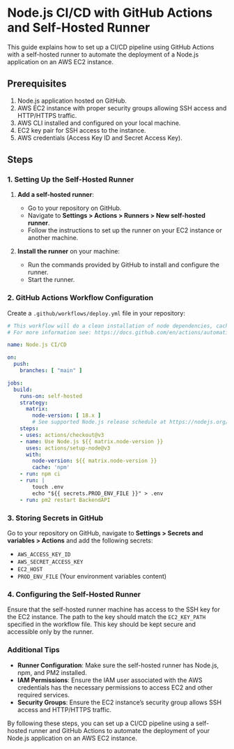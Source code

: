 
# Node.js CI/CD with GitHub Actions and Self-Hosted Runner

This guide explains how to set up a CI/CD pipeline using GitHub Actions with a self-hosted runner to automate the deployment of a Node.js application on an AWS EC2 instance.

## Prerequisites
1. Node.js application hosted on GitHub.
2. AWS EC2 instance with proper security groups allowing SSH access and HTTP/HTTPS traffic.
3. AWS CLI installed and configured on your local machine.
4. EC2 key pair for SSH access to the instance.
5. AWS credentials (Access Key ID and Secret Access Key).

## Steps

### 1. Setting Up the Self-Hosted Runner

1. **Add a self-hosted runner**:
   - Go to your repository on GitHub.
   - Navigate to **Settings > Actions > Runners > New self-hosted runner**.
   - Follow the instructions to set up the runner on your EC2 instance or another machine.

2. **Install the runner** on your machine:
   - Run the commands provided by GitHub to install and configure the runner.
   - Start the runner.

### 2. GitHub Actions Workflow Configuration

Create a `.github/workflows/deploy.yml` file in your repository:

```yaml
# This workflow will do a clean installation of node dependencies, cache/restore them, build the source code and run tests across different versions of Node.js
# For more information see: https://docs.github.com/en/actions/automating-builds-and-tests/building-and-testing-nodejs

name: Node.js CI/CD

on:
  push:
    branches: [ "main" ]

jobs:
  build:
    runs-on: self-hosted
    strategy:
      matrix:
        node-version: [ 18.x ]
        # See supported Node.js release schedule at https://nodejs.org/en/about/releases/
    steps:
    - uses: actions/checkout@v3
    - name: Use Node.js ${{ matrix.node-version }}
      uses: actions/setup-node@v3
      with:
        node-version: ${{ matrix.node-version }}
        cache: 'npm'
    - run: npm ci
    - run: |
        touch .env
        echo "${{ secrets.PROD_ENV_FILE }}" > .env
    - run: pm2 restart BackendAPI
```

### 3. Storing Secrets in GitHub

Go to your repository on GitHub, navigate to **Settings > Secrets and variables > Actions** and add the following secrets:
- `AWS_ACCESS_KEY_ID`
- `AWS_SECRET_ACCESS_KEY`
- `EC2_HOST`
- `PROD_ENV_FILE` (Your environment variables content)

### 4. Configuring the Self-Hosted Runner

Ensure that the self-hosted runner machine has access to the SSH key for the EC2 instance. The path to the key should match the `EC2_KEY_PATH` specified in the workflow file. This key should be kept secure and accessible only by the runner.

### Additional Tips

- **Runner Configuration**: Make sure the self-hosted runner has Node.js, npm, and PM2 installed.
- **IAM Permissions**: Ensure the IAM user associated with the AWS credentials has the necessary permissions to access EC2 and other required services.
- **Security Groups**: Ensure the EC2 instance’s security group allows SSH access and HTTP/HTTPS traffic.

By following these steps, you can set up a CI/CD pipeline using a self-hosted runner and GitHub Actions to automate the deployment of your Node.js application on an AWS EC2 instance.
